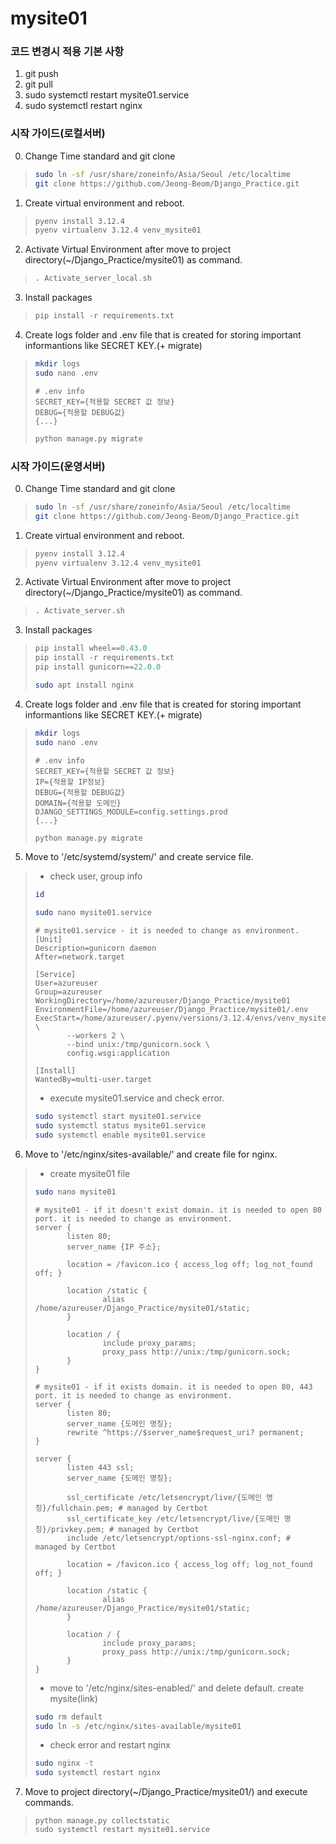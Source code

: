 # mysite01
### 코드 변경시 적용 기본 사항
1. git push
2. git pull
3. sudo systemctl restart mysite01.service
4. sudo systemctl restart nginx

### 시작 가이드(로컬서버)
0. Change Time standard and git clone
>```bash
>sudo ln -sf /usr/share/zoneinfo/Asia/Seoul /etc/localtime
>git clone https://github.com/Jeong-Beom/Django_Practice.git
>```  
1. Create virtual environment and reboot.
>```bash
>pyenv install 3.12.4
>pyenv virtualenv 3.12.4 venv_mysite01
>```
2. Activate Virtual Environment after move to project directory(~/Django_Practice/mysite01) as command.
>```bash
>. Activate_server_local.sh
>```
3. Install packages
>```python
>pip install -r requirements.txt
>```
4. Create logs folder and .env file that is created for storing important informantions like SECRET KEY.(+ migrate)
>```bash
>mkdir logs
>sudo nano .env
>```
>```
># .env info
>SECRET_KEY={적용할 SECRET 값 정보}
>DEBUG={적용할 DEBUG값}
>{...}
>```
>```bash
>python manage.py migrate
>```

### 시작 가이드(운영서버)
0. Change Time standard and git clone
>```bash
>sudo ln -sf /usr/share/zoneinfo/Asia/Seoul /etc/localtime
>git clone https://github.com/Jeong-Beom/Django_Practice.git
>```  
1. Create virtual environment and reboot.
>```bash
>pyenv install 3.12.4
>pyenv virtualenv 3.12.4 venv_mysite01
>```
2. Activate Virtual Environment after move to project directory(~/Django_Practice/mysite01) as command.
>```bash
>. Activate_server.sh
>```
3. Install packages
>```python
>pip install wheel==0.43.0
>pip install -r requirements.txt
>pip install gunicorn==22.0.0
>```
>```bash
>sudo apt install nginx
>```
4. Create logs folder and .env file that is created for storing important informantions like SECRET KEY.(+ migrate)
>```bash
>mkdir logs
>sudo nano .env
>```
>```
># .env info
>SECRET_KEY={적용할 SECRET 값 정보}
>IP={적용할 IP정보}
>DEBUG={적용할 DEBUG값}
>DOMAIN={적용할 도메인}
>DJANGO_SETTINGS_MODULE=config.settings.prod
>{...}
>```
>```bash
>python manage.py migrate
>```
5. Move to '/etc/systemd/system/' and create service file.
>- check user, group info
>```bash
>id
>```
>```bash
>sudo nano mysite01.service
>```
>```
># mysite01.service - it is needed to change as environment.
>[Unit]
>Description=gunicorn daemon
>After=network.target
>
>[Service]
>User=azureuser
>Group=azureuser
>WorkingDirectory=/home/azureuser/Django_Practice/mysite01
>EnvironmentFile=/home/azureuser/Django_Practice/mysite01/.env
>ExecStart=/home/azureuser/.pyenv/versions/3.12.4/envs/venv_mysite01/bin/gunicorn \
>        --workers 2 \
>        --bind unix:/tmp/gunicorn.sock \
>        config.wsgi:application
>
>[Install]
>WantedBy=multi-user.target
>```
>- execute mysite01.service and check error.
>```bash
>sudo systemctl start mysite01.service
>sudo systemctl status mysite01.service
>sudo systemctl enable mysite01.service
>```
6. Move to '/etc/nginx/sites-available/' and create file for nginx. 
>- create mysite01 file
>```bash
>sudo nano mysite01
>```
>```
># mysite01 - if it doesn't exist domain. it is needed to open 80 port. it is needed to change as environment.
>server {
>        listen 80;
>        server_name {IP 주소};
>
>        location = /favicon.ico { access_log off; log_not_found off; }
>
>        location /static {
>                alias /home/azureuser/Django_Practice/mysite01/static;
>        }
>
>        location / {
>                include proxy_params;
>                proxy_pass http://unix:/tmp/gunicorn.sock;
>        }
>}
>
># mysite01 - if it exists domain. it is needed to open 80, 443 port. it is needed to change as environment.
>server {
>        listen 80;
>        server_name {도메인 명칭};
>        rewrite ^https://$server_name$request_uri? permanent;
>}
>
>server {
>        listen 443 ssl;
>        server_name {도메인 명칭};
>
>        ssl_certificate /etc/letsencrypt/live/{도메인 명칭}/fullchain.pem; # managed by Certbot
>        ssl_certificate_key /etc/letsencrypt/live/{도메인 명칭}/privkey.pem; # managed by Certbot
>        include /etc/letsencrypt/options-ssl-nginx.conf; # managed by Certbot
>
>        location = /favicon.ico { access_log off; log_not_found off; }
>
>        location /static {
>                alias /home/azureuser/Django_Practice/mysite01/static;
>        }
>
>        location / {
>                include proxy_params;
>                proxy_pass http://unix:/tmp/gunicorn.sock;
>        }
>}
>```
>- move to '/etc/nginx/sites-enabled/' and delete default. create mysite(link)
>```bash
>sudo rm default
>sudo ln -s /etc/nginx/sites-available/mysite01
>```
>- check error and restart nginx
>```bash
>sudo nginx -t
>sudo systemctl restart nginx
>```
7. Move to project directory(~/Django_Practice/mysite01/) and execute commands.
>```
>python manage.py collectstatic
>sudo systemctl restart mysite01.service
>```
